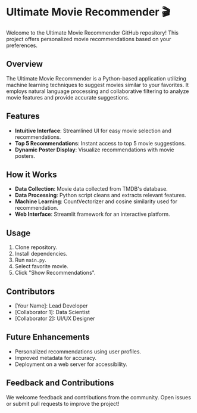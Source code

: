 # Ultimate Movie Recommender 🎬

Welcome to the Ultimate Movie Recommender GitHub repository! This project offers personalized movie recommendations based on your preferences.

## Overview
The Ultimate Movie Recommender is a Python-based application utilizing machine learning techniques to suggest movies similar to your favorites. It employs natural language processing and collaborative filtering to analyze movie features and provide accurate suggestions.

## Features
- **Intuitive Interface**: Streamlined UI for easy movie selection and recommendations.
- **Top 5 Recommendations**: Instant access to top 5 movie suggestions.
- **Dynamic Poster Display**: Visualize recommendations with movie posters.

## How it Works
- **Data Collection**: Movie data collected from TMDB's database.
- **Data Processing**: Python script cleans and extracts relevant features.
- **Machine Learning**: CountVectorizer and cosine similarity used for recommendation.
- **Web Interface**: Streamlit framework for an interactive platform.

## Usage
1. Clone repository.
2. Install dependencies.
3. Run `main.py`.
4. Select favorite movie.
5. Click "Show Recommendations".

## Contributors
- [Your Name]: Lead Developer
- [Collaborator 1]: Data Scientist
- [Collaborator 2]: UI/UX Designer

## Future Enhancements
- Personalized recommendations using user profiles.
- Improved metadata for accuracy.
- Deployment on a web server for accessibility.

## Feedback and Contributions
We welcome feedback and contributions from the community. Open issues or submit pull requests to improve the project!

